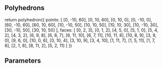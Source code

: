 ## Polyhedrons

return polyhedron({
    points: [
      [0, -10, 60], [0, 10, 60], [0, 10, 0], [0, -10, 0], [60, -10, 60], [60, 10, 60],
      [10, -10, 50], [10, 10, 50], [10, 10, 30], [10, -10, 30], [30, -10, 50], [30, 10, 50]
    ],
    faces: [
      [0, 2, 3], [0, 1, 2], [4, 5, 0], [5, 1, 0], [5, 4, 2], [4, 3, 2],
      [6, 9, 8], [6, 8, 7], [6, 11, 10], [6, 7, 11], [10, 11, 8], [10, 8, 9],
      [3, 9, 0], [9, 6, 0], [10, 0, 6], [0, 10, 4], [3, 10, 9], [3, 4, 10],
      [1, 11, 7], [1, 5, 11], [1, 7, 8], [2, 1, 8], [8, 11, 2], [5, 2, 11]
    ]
  })

## Parameters

